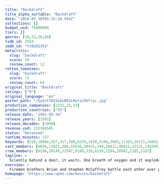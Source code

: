 ```yaml
---
title: "Backdraft"
title_alpha_sortable: "Backdraft"
date: "2024-05-30T05:15:28.584Z"
collections: []
budget_usd: 75000000
tiers: []
genres: [18,53,28,80]
tsdb_id: 2924
imdb_id: "tt0101393"
metacritic:
  slug: "backdraft"
  score: 39
  review_count: 12
rotten_tomatoes:
  slug: "backdraft"
  score: 73
  review_count: 64
original_title: "Backdraft"
ratings: ["R"]
original_language: "en"
poster_path: "/bymJtYNIdiAiBR1LRetaJXbfryc.jpg"
production_companies: [2231,23,33]
production_countries: ["US"]
release_date: "1991-05-24"
release_years: [1991]
release_decades: [1990]
revenue_usd: 152368585
status: "Released"
runtime_minutes: 137
keywords: [520,10084,657,417,380,6259,1438,5340,3883,11363,10715,14601,157892,159319,192094]
cast_members: [6856,13021,380,55636,10431,349,28412,48012,22131,148306,10489,3217,15661,1213105,171136,6951,43853]
crew_members: [6190,30149,12507,6189,339,6159,2184,28902,2185,2182]
tagline: >
  Silently behind a door, it waits. One breath of oxygen and it explodes in a deadly rage. In that instant it can create a hero...or cover a secret.
overview: >
  Firemen brothers Brian and Stephen McCaffrey battle each other over past slights while trying to stop an arsonist with a diabolical agenda from torching Chicago.
homepage: "https://www.uphe.com/movies/backdraft"
---
```

